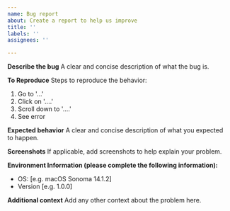 ```yaml
---
name: Bug report
about: Create a report to help us improve
title: ''
labels: ''
assignees: ''

---
```


**Describe the bug**
A clear and concise description of what the bug is.

**To Reproduce**
Steps to reproduce the behavior:
1. Go to '...'
2. Click on '....'
3. Scroll down to '....'
4. See error

**Expected behavior**
A clear and concise description of what you expected to happen.

**Screenshots**
If applicable, add screenshots to help explain your problem.

**Environment Information (please complete the following information):**
 - OS: [e.g. macOS Sonoma 14.1.2]
 - Version [e.g. 1.0.0]

**Additional context**
Add any other context about the problem here.

